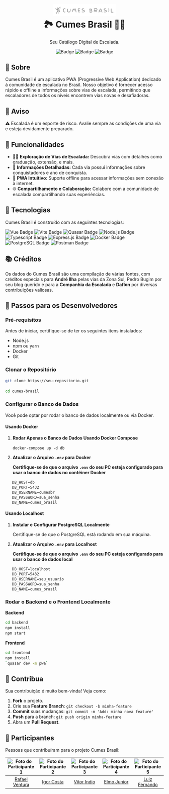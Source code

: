 <h1 align="center">
    <img alt="Cumes Brasil Logo" src="assets/logo.png" width="200px" />
    <br>
    🏞️ Cumes Brasil 🧗‍♂️
</h1>

<p align="center">
    Seu Catálogo Digital de Escalada.
</p>

<div align="center">

![Badge](https://img.shields.io/badge/status-in%20development-yellow)
![Badge](https://img.shields.io/badge/platform-web-blue)
![Badge](https://img.shields.io/badge/license-MIT-green)

</div>

## 📜 Sobre

Cumes Brasil é um aplicativo PWA (Progressive Web Application) dedicado à comunidade de escalada no Brasil. Nosso objetivo é fornecer acesso rápido e offline a informações sobre vias de escalada, permitindo que escaladores de todos os níveis encontrem vias novas e desafiadoras.

## 🚧 Aviso

:warning: Escalada é um esporte de risco. Avalie sempre as condições de uma via e esteja devidamente preparado.

## 🚀 Funcionalidades

- 🧗‍♂️ **Exploração de Vias de Escalada:** Descubra vias com detalhes como graduação, extensão, e mais. 
- 📜 **Informações Detalhadas:** Cada via possui informações sobre conquistadores e ano de conquista. 
- 📱 **PWA Intuitivo:** Suporte offline para acessar informações sem conexão à internet. 
- 🌐 **Compartilhamento e Colaboração:** Colabore com a comunidade de escalada compartilhando suas experiências.

## 🔧 Tecnologias

Cumes Brasil é construído com as seguintes tecnologias:

![Vue Badge](https://img.shields.io/badge/Vue.js-4FC08D?style=for-the-badge&logo=vuedotjs&logoColor=white)
![Vite Badge](https://img.shields.io/badge/Vite-646CFF?style=for-the-badge&logo=vite&logoColor=white)
![Quasar Badge](https://img.shields.io/badge/Quasar-1976D2?style=for-the-badge&logo=quasar&logoColor=white)
![Node.js Badge](https://img.shields.io/badge/Node.js-43853D?style=for-the-badge&logo=node.js&logoColor=white)
![Typescript Badge](https://img.shields.io/badge/Typescript-3178C6?style=for-the-badge&logo=typescript&logoColor=white)
![Express.js Badge](https://img.shields.io/badge/Express.js-404D59?style=for-the-badge)
![Docker Badge](https://img.shields.io/badge/Docker-2496ED?style=for-the-badge&logo=docker&logoColor=white)
![PostgreSQL Badge](https://img.shields.io/badge/PostgreSQL-336791?style=for-the-badge&logo=postgresql&logoColor=white)
![Postman Badge](https://img.shields.io/badge/Postman-FF6C37?style=for-the-badge&logo=postman&logoColor=white)

## 📚 Créditos

Os dados do Cumes Brasil são uma compilação de várias fontes, com créditos especiais para **André Ilha** pelas vias da Zona Sul, Pedro Bugim por seu blog querido e para a **Companhia da Escalada** e **Daflon** por diversas contribuições valiosas.

## 🚀 Passos para os Desenvolvedores

### Pré-requisitos

Antes de iniciar, certifique-se de ter os seguintes itens instalados:

- Node.js
- npm ou yarn
- Docker
- Git

### Clonar o Repositório

````bash
git clone https://seu-repositorio.git

cd cumes-brasil
````

### Configurar o Banco de Dados

Você pode optar por rodar o banco de dados localmente ou via Docker.

#### Usando Docker

1. **Rodar Apenas o Banco de Dados Usando Docker Compose**

   `docker-compose up -d db`

2. **Atualizar o Arquivo `.env` para Docker**

   **Certifique-se de que o arquivo `.env` do seu PC esteja configurado para usar o banco de dados no contêiner Docker**

````env
   DB_HOST=db
   DB_PORT=5432  
   DB_USERNAME=cumesbr
   DB_PASSWORD=sua_senha
   DB_NAME=cumes_brasil
````

#### Usando Localhost

1. **Instalar e Configurar PostgreSQL Localmente**

   Certifique-se de que o PostgreSQL está rodando em sua máquina.

2. **Atualizar o Arquivo `.env` para Localhost**

   **Certifique-se de que o arquivo `.env` do seu PC esteja configurado para usar o banco de dados local**

````env
   DB_HOST=localhost
   DB_PORT=5432
   DB_USERNAME=seu_usuario
   DB_PASSWORD=sua_senha 
   DB_NAME=cumes_brasil
````

### Rodar o Backend e o Frontend Localmente

**Backend**

````bash
cd backend
npm install
npm start
````

**Frontend**

````bash
cd frontend
npm install
`quasar dev -m pwa`
````

## 🤝 Contribua

Sua contribuição é muito bem-vinda! Veja como:

1. **Fork** o projeto.
2. Crie sua **Feature Branch**: `git checkout -b minha-feature`
3. **Commit** suas mudanças: `git commit -m 'Add: minha nova feature'`
4. **Push** para a branch: `git push origin minha-feature`
5. Abra um **Pull Request**.

## 🤝 Participantes

Pessoas que contribuíram para o projeto Cumes Brasil:

| <img src="https://avatars.githubusercontent.com/u/28628701?s=100&v=4" alt="Foto do Participante 1" width="100px" height="100px" /> | <img src="https://avatars.githubusercontent.com/u/69773445?s=100&v=4" alt="Foto do Participante 2" width="100px" height="100px" /> | <img src="https://avatars.githubusercontent.com/u/88738275?s=100&v=4" alt="Foto do Participante 3" width="100px" height="100px" /> | <img src="https://avatars.githubusercontent.com/u/22893710?s=100&v=4" alt="Foto do Participante 4" width="100px" height="100px" /> | <img src="https://avatars.githubusercontent.com/u/13644652?v=4" alt="Foto do Participante 5" width="100px" height="100px" /> |
|:-----------------------------------------------------------------------------------------------------:|:-----------------------------------------------------------------------------------------------------:|:-----------------------------------------------------------------------------------------------------:|:-----------------------------------------------------------------------------------------------------:|:-----------------------------------------------------------------------------------------------------:|
|                          [Rafael Ventura](https://github.com/rafael-ventura)                          |                            [Igor Costa](https://github.com/igordeo-costa)                             |                             [Vitor Indio](https://github.com/vitorindio)                              |                               [Elmo Junior](https://github.com/elmojuh)                               |                               [Luiz Fernando](https://github.com/luizfcneto)                               |
